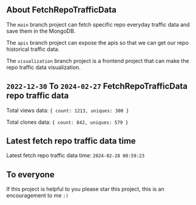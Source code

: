 ## About FetchRepoTrafficData

The `main` branch project can fetch specific repo everyday traffic data and save them in the MongoDB.

The `apis` branch project can expose the apis so that we can get our repo historical traffic data.

The `visualization` branch project is a frontend project that can make the repo traffic data visualization.

## `2022-12-30` To `2024-02-27` FetchRepoTrafficData repo traffic data

Total views data: `{ count: 1213, uniques: 300 }`

Total clones data: `{ count: 842, uniques: 579 }`

## Latest fetch repo traffic data time

Latest fetch repo traffic data time: `2024-02-28 00:59:23`

## To everyone

If this project is helpful to you please star this project, this is an encouragement to me `:)`



